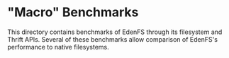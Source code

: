# "Macro" Benchmarks

This directory contains benchmarks of EdenFS through its filesystem
and Thrift APIs. Several of these benchmarks allow comparison of
EdenFS's performance to native filesystems.
